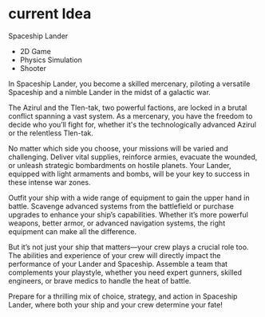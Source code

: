 # current Idea
Spaceship Lander

- 2D Game
- Physics Simulation
- Shooter

In Spaceship Lander, you become a skilled mercenary, piloting a versatile Spaceship and a nimble Lander in the midst of a galactic war.

The Azirul and the Tlen-tak, two powerful factions, are locked in a brutal conflict spanning a vast system. As a mercenary, you have the freedom to decide who you’ll fight for, whether it's the technologically advanced Azirul or the relentless Tlen-tak.

No matter which side you choose, your missions will be varied and challenging. Deliver vital supplies, reinforce armies, evacuate the wounded, or unleash strategic bombardments on hostile planets. Your Lander, equipped with light armaments and bombs, will be your key to success in these intense war zones.

Outfit your ship with a wide range of equipment to gain the upper hand in battle. Scavenge advanced systems from the battlefield or purchase upgrades to enhance your ship’s capabilities. Whether it’s more powerful weapons, better armor, or advanced navigation systems, the right equipment can make all the difference.

But it’s not just your ship that matters—your crew plays a crucial role too. The abilities and experience of your crew will directly impact the performance of your Lander and Spaceship. Assemble a team that complements your playstyle, whether you need expert gunners, skilled engineers, or brave medics to handle the heat of battle.

Prepare for a thrilling mix of choice, strategy, and action in Spaceship Lander, where both your ship and your crew determine your fate!